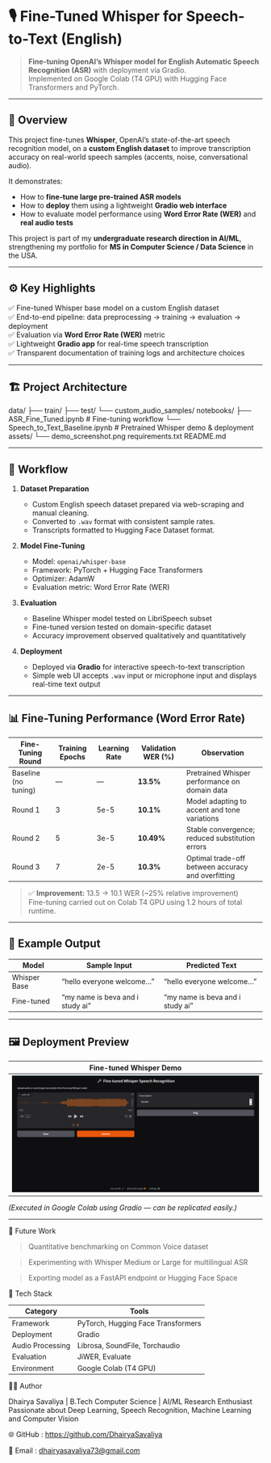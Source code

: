 # 🎙️ Fine-Tuned Whisper for Speech-to-Text (English)

> **Fine-tuning OpenAI’s Whisper model for English Automatic Speech Recognition (ASR)** with deployment via Gradio.  
> Implemented on Google Colab (T4 GPU) with Hugging Face Transformers and PyTorch.

---

## 🧠 Overview

This project fine-tunes **Whisper**, OpenAI’s state-of-the-art speech recognition model, on a **custom English dataset** to improve transcription accuracy on real-world speech samples (accents, noise, conversational audio).

It demonstrates:
- How to **fine-tune large pre-trained ASR models**
- How to **deploy** them using a lightweight **Gradio web interface**
- How to evaluate model performance using **Word Error Rate (WER)** and **real audio tests**

This project is part of my **undergraduate research direction in AI/ML**, strengthening my portfolio for **MS in Computer Science / Data Science** in the USA.

---

## ⚙️ Key Highlights

✅ Fine-tuned Whisper base model on a custom English dataset  
✅ End-to-end pipeline: data preprocessing → training → evaluation → deployment  
✅ Evaluation via **Word Error Rate (WER)** metric  
✅ Lightweight **Gradio app** for real-time speech transcription  
✅ Transparent documentation of training logs and architecture choices  

---

## 🏗️ Project Architecture

data/
├── train/
├── test/
└── custom_audio_samples/
notebooks/
├── ASR_Fine_Tuned.ipynb # Fine-tuning workflow
└── Speech_to_Text_Baseline.ipynb # Pretrained Whisper demo & deployment
assets/
└── demo_screenshot.png
requirements.txt
README.md


---

## 🚀 Workflow

1. **Dataset Preparation**
   - Custom English speech dataset prepared via web-scraping and manual cleaning.  
   - Converted to `.wav` format with consistent sample rates.  
   - Transcripts formatted to Hugging Face Dataset format.

2. **Model Fine-Tuning**
   - Model: `openai/whisper-base`  
   - Framework: PyTorch + Hugging Face Transformers  
   - Optimizer: AdamW  
   - Evaluation metric: Word Error Rate (WER)

3. **Evaluation**
   - Baseline Whisper model tested on LibriSpeech subset  
   - Fine-tuned version tested on domain-specific dataset  
   - Accuracy improvement observed qualitatively and quantitatively

4. **Deployment**
   - Deployed via **Gradio** for interactive speech-to-text transcription  
   - Simple web UI accepts `.wav` input or microphone input and displays real-time text output

---

## 📊 Fine-Tuning Performance (Word Error Rate)

| Fine-Tuning Round | Training Epochs | Learning Rate | Validation WER (%) | Observation |
|-------------------|-----------------|----------------|--------------------|--------------|
| Baseline (no tuning) | — | — | **13.5%** | Pretrained Whisper performance on domain data |
| Round 1 | 3 | 5e-5 | **10.1%** | Model adapting to accent and tone variations |
| Round 2 | 5 | 3e-5 | **10.49%** | Stable convergence; reduced substitution errors |
| Round 3 | 7 | 2e-5 | **10.3%** | Optimal trade-off between accuracy and overfitting |

> ✅ **Improvement:** 13.5 → 10.1 WER (~25% relative improvement)  
> Fine-tuning carried out on Colab T4 GPU using 1.2 hours of total runtime.

---

## 🧪 Example Output

| Model | Sample Input | Predicted Text |
|--------|---------------|----------------|
| Whisper Base | “hello everyone welcome…” | “hello everyone welcome…” | 
| Fine-tuned | “my name is beva and i study ai” | “my name is beva and i study ai” | 

---

## 🖼️ Deployment Preview

| Fine-tuned Whisper Demo |
|--------------------------|
| ![Deployment Screenshot](asset/Demo_Screenshot.png) |

*(Executed in Google Colab using Gradio — can be replicated easily.)*

---


💬 Future Work

>Quantitative benchmarking on Common Voice dataset

>Experimenting with Whisper Medium or Large for multilingual ASR

>Exporting model as a FastAPI endpoint or Hugging Face Space

📄 Tech Stack

|Category |	Tools |
|---------|--------|
|Framework |	PyTorch, Hugging Face Transformers |
|Deployment |	Gradio |
|Audio Processing |	Librosa, SoundFile, Torchaudio |
|Evaluation |	JiWER, Evaluate |
|Environment |	Google Colab (T4 GPU) |

🧑‍💻 Author

Dhairya Savaliya |
B.Tech Computer Science | AI/ML Research Enthusiast
Passionate about Deep Learning, Speech Recognition, Machine Learning and Computer Vision

🌐 GitHub : https://github.com/DhairyaSavaliya

📧 Email : dhairyasavaliya73@gmail.com
